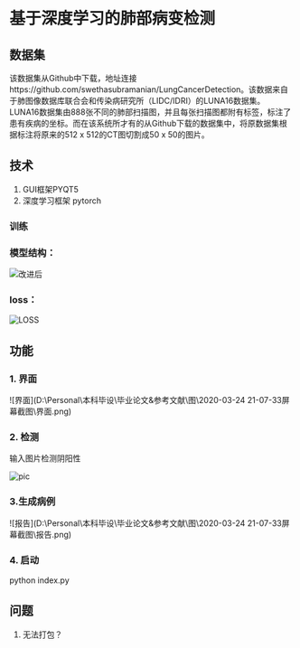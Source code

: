 # 基于深度学习的肺部病变检测

## 数据集

该数据集从Github中下载，地址连接https://github.com/swethasubramanian/LungCancerDetection。该数据来自于肺图像数据库联合会和传染病研究所（LIDC/IDRI）的LUNA16数据集。LUNA16数据集由888张不同的肺部扫描图，并且每张扫描图都附有标签，标注了患有疾病的坐标。而在该系统所才有的从Github下载的数据集中，将原数据集根据标注将原来的512 x 512的CT图切割成50 x 50的图片。



## 技术

1. GUI框架PYQT5
2. 深度学习框架 pytorch



### 训练

### 模型结构：

![改进后](D:\Personal\本科毕设\毕业论文&参考文献\图\改进后.png)



### loss：

![LOSS](D:\Personal\本科毕设\毕业论文&参考文献\图\LOSS.png)

## 功能

### 1. 界面

![界面](D:\Personal\本科毕设\毕业论文&参考文献\图\2020-03-24 21-07-33屏幕截图\界面.png)

### 2. 检测

输入图片检测阴阳性

![pic](D:\Personal\本科毕设\毕业论文&参考文献\图\pic.png)

### 3.生成病例

![报告](D:\Personal\本科毕设\毕业论文&参考文献\图\2020-03-24 21-07-33屏幕截图\报告.png)

### 4. 启动

python index.py



## 问题

1. 无法打包？